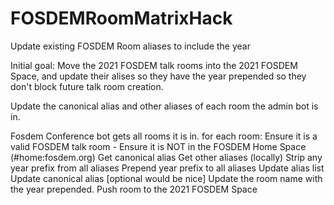# FOSDEMRoomMatrixHack
Update existing FOSDEM Room aliases to include the year

Initial goal: Move the 2021 FOSDEM talk rooms into the 2021 FOSDEM Space, and update their alises so they have the year prepended so they don't block future talk room creation.

Update the canonical alias and other aliases of each room the admin bot is in.

Fosdem Conference bot gets all rooms it is in.
for each room:
	Ensure it is a valid FOSDEM talk room
		- Ensure it is NOT in the FOSDEM Home Space (#home:fosdem.org)
	Get canonical alias
	Get other aliases
	(locally)
		Strip any year prefix from all aliases
		Prepend year prefix to all aliases
	Update alias list
	Update canonical alias
	[optional would be nice] Update the room name with the year prepended.
	Push room to the 2021 FOSDEM Space


